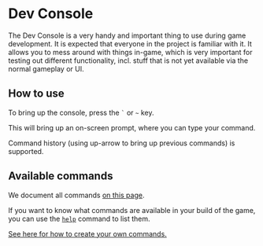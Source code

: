 # Dev Console

The Dev Console is a very handy and important thing to use during game
development. It is expected that everyone in the project is familiar with it.
It allows you to mess around with things in-game, which is very important for
testing out different functionality, incl. stuff that is not yet available via
the normal gameplay or UI.

## How to use

To bring up the console, press the `` ` `` or `~` key.

This will bring up an on-screen prompt, where you can type your command.

Command history (using up-arrow to bring up previous commands) is supported.

## Available commands

We document all commands [on this page](./cli-ref.md).

If you want to know what commands are available in your build of the game,
you can use the [`help`](./cli-ref.md#help) command to list them.

[See here for how to create your own commands.](./cli-howto.md)
